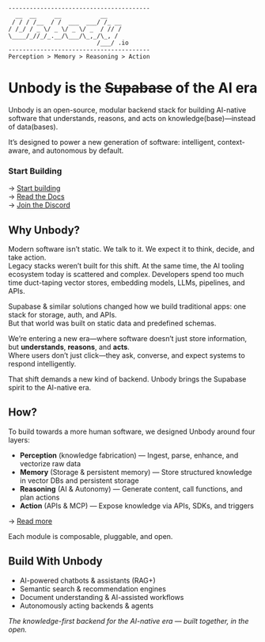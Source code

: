 ```
----------------------------------------
  __  __     __           __    
 / / / /__  / /  ___  ___/ /_ __
/ /_/ / _ \/ _ \/ _ \/ _  / // /
\____/_//_/_.__/\___/\_,_/\_, / 
                         /___/ .io
----------------------------------------
Perception > Memory > Reasoning > Action
```
# Unbody is the ~~Supabase~~ of the AI era

Unbody is an open-source, modular backend stack for building AI-native software that understands, reasons, and acts on knowledge(base)—instead of data(bases).

It’s designed to power a new generation of software: intelligent, context-aware, and autonomous by default.

### Start Building
→ [Start building](https://app.unbody.io)  
→ [Read the Docs](https://docs.unbody.io)  
→ [Join the Discord](https://discord.gg/unbody)

## Why Unbody?
Modern software isn’t static. We talk to it. We expect it to think, decide, and take action.  
Legacy stacks weren’t built for this shift. At the same time, the AI tooling ecosystem today is scattered and complex. Developers spend too much time duct-taping vector stores, embedding models, LLMs, pipelines, and APIs.

Supabase & similar solutions changed how we build traditional apps: one stack for storage, auth, and APIs.  
But that world was built on static data and predefined schemas.

We’re entering a new era—where software doesn’t just store information, but **understands**, **reasons**, and **acts**.  
Where users don’t just click—they ask, converse, and expect systems to respond intelligently.

That shift demands a new kind of backend.
Unbody brings the Supabase spirit to the AI-native era.

## How? 
To build towards a more human software, we designed Unbody around four layers:
- **Perception** (knowledge fabrication) — Ingest, parse, enhance, and vectorize raw data  
- **Memory** (Storage & persistent memory) — Store structured knowledge in vector DBs and persistent storage  
- **Reasoning** (AI & Autonomy) — Generate content, call functions, and plan actions  
- **Action** (APIs & MCP) — Expose knowledge via APIs, SDKs, and triggers
  
→ [Read more](https://docs.unbody.io/architecture)  

Each module is composable, pluggable, and open.

## Build With Unbody
- AI-powered chatbots & assistants (RAG+)
- Semantic search & recommendation engines
- Document understanding & AI-assisted workflows
- Autonomously acting backends & agents

*The knowledge-first backend for the AI-native era — built together, in the open.*
